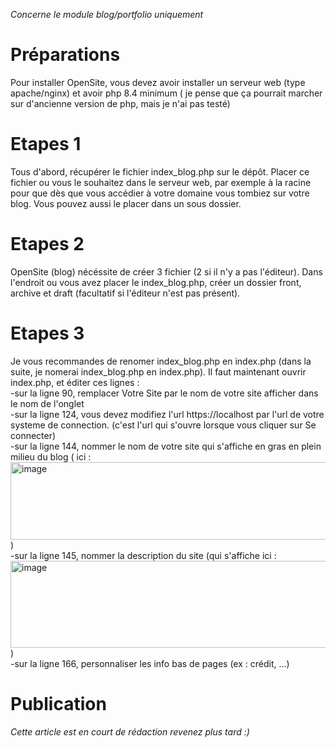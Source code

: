 *Concerne le module blog/portfolio uniquement*
# Préparations
Pour installer OpenSite, vous devez avoir installer un serveur web (type apache/nginx) et avoir php 8.4 minimum ( je pense que ça pourrait marcher sur d'ancienne version de php, mais je n'ai pas testé)

# Etapes 1
Tous d'abord, récupérer le fichier index_blog.php sur le dépôt. Placer ce fichier ou vous le souhaitez dans le serveur web, par exemple à la racine pour que dès que vous accédier à votre domaine vous tombiez sur votre blog. Vous pouvez aussi le placer dans un sous dossier.

# Etapes 2
OpenSite (blog) nécéssite de créer 3 fichier (2 si il n'y a pas l'éditeur). Dans l'endroit ou vous avez placer le index_blog.php, créer un dossier front, archive et draft (facultatif si l'éditeur n'est pas présent).

# Etapes 3
Je vous recommandes de renomer index_blog.php en index.php (dans la suite, je nomerai index_blog.php en index.php).
Il faut maintenant ouvrir index.php, et éditer ces lignes :  
-sur la ligne 90, remplacer Votre Site par le nom de votre site afficher dans le nom de l'onglet  
-sur la ligne 124, vous devez modifiez l'url https://localhost par l'url de votre systeme de connection. (c'est l'url qui s'ouvre lorsque vous cliquer sur Se connecter)  
-sur la ligne 144, nommer le nom de votre site qui s'affiche en gras en plein milieu du blog ( ici : <img width="511" height="124" alt="image" src="https://github.com/user-attachments/assets/ef2e0e70-42d3-41c2-a688-e26105e55f51" /> )  
-sur la ligne 145, nommer la description du site (qui s'affiche ici : <img width="535" height="139" alt="image" src="https://github.com/user-attachments/assets/dfcd26f3-02b1-4bb1-90f1-1709695df936" /> )  
-sur la ligne 166, personnaliser les info bas de pages (ex : crédit, ...)  

# Publication
*Cette article est en court de rédaction revenez plus tard :)*
